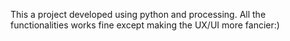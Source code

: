 This a project developed using python and processing. All the functionalities works fine except making the UX/UI more fancier:)
